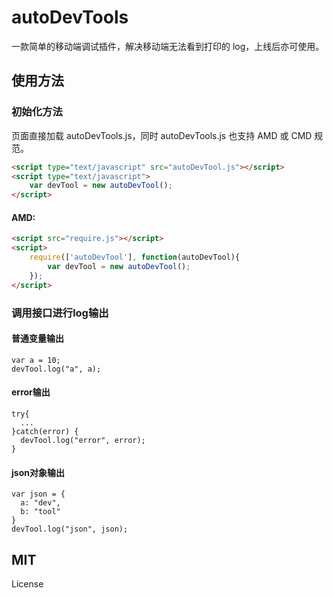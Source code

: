 # autoDevTools

一款简单的移动端调试插件，解决移动端无法看到打印的 log，上线后亦可使用。

## 使用方法

### 初始化方法

页面直接加载 autoDevTools.js，同时 autoDevTools.js 也支持 AMD 或 CMD 规范。

```HTML
<script type="text/javascript" src="autoDevTool.js"></script>
<script type="text/javascript">
    var devTool = new autoDevTool();
</script>
```

#### AMD:
```HTML
<script src="require.js"></script>
<script>
    require(['autoDevTool'], function(autoDevTool){
        var devTool = new autoDevTool();
    });
</script>
```

### 调用接口进行log输出
#### 普通变量输出

```script
var a = 10;
devTool.log("a", a);
```

#### error输出
```script
try{
  ...
}catch(error) {
  devTool.log("error", error);
}
```

#### json对象输出
```script
var json = {
  a: "dev",
  b: "tool"
}
devTool.log("json", json);
```

## MIT

License
